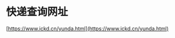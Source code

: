 # 快递查询网址
[https://www.ickd.cn/yunda.html](https://www.ickd.cn/yunda.html)

<!--stackedit_data:
eyJoaXN0b3J5IjpbLTcyNTM1NzY4OSwtMTY3OTY3OTI4MV19
-->